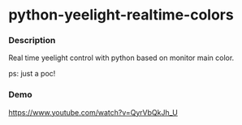 # python-yeelight-realtime-colors

### Description

Real time yeelight control with python based on monitor main color.

ps: just a poc!

### Demo

https://www.youtube.com/watch?v=QyrVbQkJh_U
